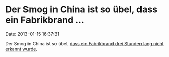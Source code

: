 Der Smog in China ist so übel, dass ein Fabrikbrand \...
========================================================

Date: 2013-01-15 16:37:31

Der Smog in China ist so übel, [dass ein Fabrikbrand drei Stunden lang
nicht erkannt
wurde](http://www.news.com.au/world/factory-fire-went-unnoticed-for-3-hours-amid-china-smog/story-fndir2ev-1226554710072).
